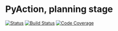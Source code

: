 # PyAction, planning stage

[![Status](https://img.shields.io/pypi/status/pyaction)](https://pypi.org/project/pyaction/)
[![Build Status](https://travis-ci.com/a-maliarov/pyaction.svg?branch=main)](https://travis-ci.com/a-maliarov/pyaction)
[![Code Coverage](https://img.shields.io/codecov/c/gh/a-maliarov/pyaction?label=code%20coverage)](https://codecov.io/gh/a-maliarov/pyaction)
